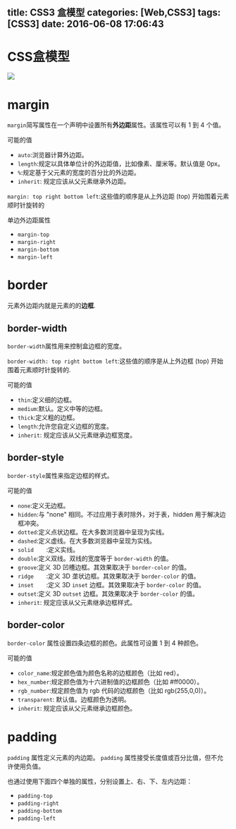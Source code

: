 title: CSS3 盒模型
categories: [Web,CSS3]
tags: [CSS3]
date: 2016-06-08 17:06:43
---

# CSS盒模型

![](http://7xv5vl.com1.z0.glb.clouddn.com/QQ%E6%88%AA%E5%9B%BE20160608171131.jpg)

<!--more-->

# margin

`margin`简写属性在一个声明中设置所有**外边距**属性。该属性可以有 1 到 4 个值。

可能的值
- `auto`:浏览器计算外边距。
- `length`:规定以具体单位计的外边距值，比如像素、厘米等。默认值是 0px。
- `%`:规定基于父元素的宽度的百分比的外边距。
- `inherit`:	规定应该从父元素继承外边距。

`margin: top right bottom left`:这些值的顺序是从上外边距 (top) 开始围着元素顺时针旋转的

单边外边距属性
- `margin-top`
- `margin-right`
- `margin-bottom`
- `margin-left`

# border

元素外边距内就是元素的的**边框**.

## border-width

`border-width`属性用来控制盒边框的宽度。

`border-width: top right bottom left`:这些值的顺序是从上外边框 (top) 开始围着元素顺时针旋转的.

可能的值
- `thin`:定义细的边框。
- `medium`:默认。定义中等的边框。
- `thick`:定义粗的边框。
- `length`:允许您自定义边框的宽度。
- `inherit`:	规定应该从父元素继承边框宽度。

## border-style

`border-style`属性来指定边框的样式。

可能的值
- `none`:定义无边框。
- `hidden`:与 "none" 相同。不过应用于表时除外，对于表，hidden 用于解决边框冲突。
- `dotted`:定义点状边框。在大多数浏览器中呈现为实线。
- `dashed`:定义虚线。在大多数浏览器中呈现为实线。
- `solid	`:定义实线。
- `double`:定义双线。双线的宽度等于 `border-width` 的值。
- `groove`:定义 3D 凹槽边框。其效果取决于 `border-color` 的值。
- `ridge	`:定义 3D 垄状边框。其效果取决于 `border-color` 的值。
- `inset	`:定义 3D `inset` 边框。其效果取决于 `border-color` 的值。
- `outset`:定义 3D `outset` 边框。其效果取决于 `border-color` 的值。
- `inherit`:	规定应该从父元素继承边框样式。

## border-color

`border-color` 属性设置四条边框的颜色。此属性可设置 1 到 4 种颜色。

可能的值
- `color_name`:规定颜色值为颜色名称的边框颜色（比如 red）。
- `hex_number`:规定颜色值为十六进制值的边框颜色（比如 #ff0000）。
- `rgb_number`:规定颜色值为 rgb 代码的边框颜色（比如 rgb(255,0,0)）。
- `transparent`:	默认值。边框颜色为透明。
- `inherit`:	规定应该从父元素继承边框颜色。

# padding

`padding` 属性定义元素的内边距。
`padding` 属性接受长度值或百分比值，但不允许使用负值。

也通过使用下面四个单独的属性，分别设置上、右、下、左内边距：
- `padding-top`
- `padding-right`
- `padding-bottom`
- `padding-left`